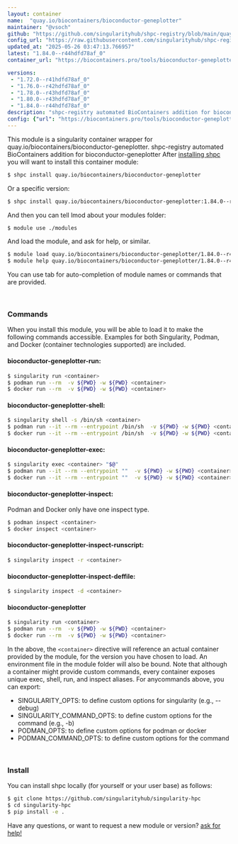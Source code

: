 ```yaml
---
layout: container
name:  "quay.io/biocontainers/bioconductor-geneplotter"
maintainer: "@vsoch"
github: "https://github.com/singularityhub/shpc-registry/blob/main/quay.io/biocontainers/bioconductor-geneplotter/container.yaml"
config_url: "https://raw.githubusercontent.com/singularityhub/shpc-registry/main/quay.io/biocontainers/bioconductor-geneplotter/container.yaml"
updated_at: "2025-05-26 03:47:13.766957"
latest: "1.84.0--r44hdfd78af_0"
container_url: "https://biocontainers.pro/tools/bioconductor-geneplotter"

versions:
 - "1.72.0--r41hdfd78af_0"
 - "1.76.0--r42hdfd78af_0"
 - "1.78.0--r43hdfd78af_0"
 - "1.80.0--r43hdfd78af_0"
 - "1.84.0--r44hdfd78af_0"
description: "shpc-registry automated BioContainers addition for bioconductor-geneplotter"
config: {"url": "https://biocontainers.pro/tools/bioconductor-geneplotter", "maintainer": "@vsoch", "description": "shpc-registry automated BioContainers addition for bioconductor-geneplotter", "latest": {"1.84.0--r44hdfd78af_0": "sha256:b4b03492bc7b1a9311379c4396673a4c2f25efd5a72ab4b23aede8b5159897b6"}, "tags": {"1.72.0--r41hdfd78af_0": "sha256:c8e2f7c835d703fd2acc94d3301eeb3054481bf2499ca27e7cf9ac03bb1fb4c1", "1.76.0--r42hdfd78af_0": "sha256:046ff86ff260f35aca16ef4a8bfbd9df936459cb6863e0784df5821550682a80", "1.78.0--r43hdfd78af_0": "sha256:a70d83ca7e76d96a9c0631edab7fb16b3bccaed3add2ca3d93071316ba78a30b", "1.80.0--r43hdfd78af_0": "sha256:5579a79f62132cae56f97f1dbd1d7d966989af990a43cf19cbddcf083186af3f", "1.84.0--r44hdfd78af_0": "sha256:b4b03492bc7b1a9311379c4396673a4c2f25efd5a72ab4b23aede8b5159897b6"}, "docker": "quay.io/biocontainers/bioconductor-geneplotter"}
---
```


This module is a singularity container wrapper for quay.io/biocontainers/bioconductor-geneplotter.
shpc-registry automated BioContainers addition for bioconductor-geneplotter
After [installing shpc](#install) you will want to install this container module:


```bash
$ shpc install quay.io/biocontainers/bioconductor-geneplotter
```

Or a specific version:

```bash
$ shpc install quay.io/biocontainers/bioconductor-geneplotter:1.84.0--r44hdfd78af_0
```

And then you can tell lmod about your modules folder:

```bash
$ module use ./modules
```

And load the module, and ask for help, or similar.

```bash
$ module load quay.io/biocontainers/bioconductor-geneplotter/1.84.0--r44hdfd78af_0
$ module help quay.io/biocontainers/bioconductor-geneplotter/1.84.0--r44hdfd78af_0
```

You can use tab for auto-completion of module names or commands that are provided.

<br>

### Commands

When you install this module, you will be able to load it to make the following commands accessible.
Examples for both Singularity, Podman, and Docker (container technologies supported) are included.

#### bioconductor-geneplotter-run:

```bash
$ singularity run <container>
$ podman run --rm  -v ${PWD} -w ${PWD} <container>
$ docker run --rm  -v ${PWD} -w ${PWD} <container>
```

#### bioconductor-geneplotter-shell:

```bash
$ singularity shell -s /bin/sh <container>
$ podman run --it --rm --entrypoint /bin/sh  -v ${PWD} -w ${PWD} <container>
$ docker run --it --rm --entrypoint /bin/sh  -v ${PWD} -w ${PWD} <container>
```

#### bioconductor-geneplotter-exec:

```bash
$ singularity exec <container> "$@"
$ podman run --it --rm --entrypoint ""  -v ${PWD} -w ${PWD} <container> "$@"
$ docker run --it --rm --entrypoint ""  -v ${PWD} -w ${PWD} <container> "$@"
```

#### bioconductor-geneplotter-inspect:

Podman and Docker only have one inspect type.

```bash
$ podman inspect <container>
$ docker inspect <container>
```

#### bioconductor-geneplotter-inspect-runscript:

```bash
$ singularity inspect -r <container>
```

#### bioconductor-geneplotter-inspect-deffile:

```bash
$ singularity inspect -d <container>
```



#### bioconductor-geneplotter

```bash
$ singularity run <container>
$ podman run --rm  -v ${PWD} -w ${PWD} <container>
$ docker run --rm  -v ${PWD} -w ${PWD} <container>
```


In the above, the `<container>` directive will reference an actual container provided
by the module, for the version you have chosen to load. An environment file in the
module folder will also be bound. Note that although a container
might provide custom commands, every container exposes unique exec, shell, run, and
inspect aliases. For anycommands above, you can export:

 - SINGULARITY_OPTS: to define custom options for singularity (e.g., --debug)
 - SINGULARITY_COMMAND_OPTS: to define custom options for the command (e.g., -b)
 - PODMAN_OPTS: to define custom options for podman or docker
 - PODMAN_COMMAND_OPTS: to define custom options for the command

<br>

### Install

You can install shpc locally (for yourself or your user base) as follows:

```bash
$ git clone https://github.com/singularityhub/singularity-hpc
$ cd singularity-hpc
$ pip install -e .
```

Have any questions, or want to request a new module or version? [ask for help!](https://github.com/singularityhub/singularity-hpc/issues)